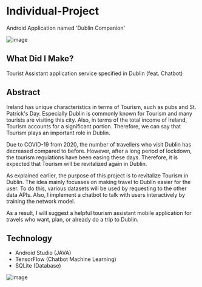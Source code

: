 # Individual-Project
Android Application named 'Dublin Companion'

![image](https://user-images.githubusercontent.com/68039209/197802718-2594a9dd-b92a-4368-bd78-6fdad876adc6.png)

## What Did I Make?
Tourist Assistant application service specified in Dublin (feat. Chatbot)

## Abstract
Ireland has unique characteristics in terms of Tourism, such as pubs and St. Patrick's Day. Especially Dublin is commonly known for Tourism and many tourists are visiting this city. Also, in terms of the total income of Ireland, Tourism accounts for a significant portion. Therefore, we can say that Tourism plays an important role in Dublin.

Due to COVID-19 from 2020, the number of travellers who visit Dublin has decreased compared to before. However, after a long period of lockdown, the tourism regulations have been easing these days. Therefore, it is expected that Tourism will be revitalized again in Dublin.


As explained earlier, the purpose of this project is to revitalize Tourism in Dublin. The idea mainly focusses on making travel to Dublin easier for the user. To do this, various datasets will be used by requesting to the other data APIs. Also, I implement a chatbot to talk with users interactively by training the network model.


As a result, I will suggest a helpful tourism assistant mobile application for travels who want, plan, or already do a trip to Dublin.

## Technology
* Android Studio (JAVA)
* TensorFlow (Chatbot Machine Learning)
* SQLite (Database)

![image](https://user-images.githubusercontent.com/68039209/197802917-155c3ac0-a871-43a1-a92e-094ef6fb6a7c.png)




